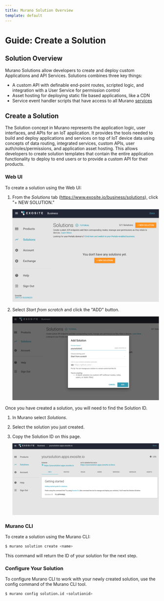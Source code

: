 ```yaml
---
title: Murano Solution Overview
template: default
---
```


# Guide: Create a Solution

## Solution Overview

Murano Solutions allow developers to create and deploy custom Applications and API Services.  Solutions combines three key things:
* A custom API with definable end-point routes, scripted logic, and integration with a User Service for permission control
* Asset hosting for deploying static file based applications, like a CDN
* Service event handler scripts that have access to all Murano [services](/reference/services)

## Create a Solution

The Solution concept in Murano represents the application logic, user interfaces, and APIs for an IoT application. It provides the tools needed to build and deploy applications and services on top of IoT device data using concepts of data routing, integrated services, custom APIs, user auth/roles/permissions, and application asset hosting. This allows developers to create solution templates that contain the entire application functionality to deploy to end users or to provide a custom API for their products. 

### Web UI

To create a solution using the Web UI:

1. From the *Solutions* tab (https://www.exosite.io/business/solutions), click "+ NEW SOLUTION." 

   ![new solution](/tutorials/hvac-tutorial/assets/new_solution.png)

2. Select *Start from scratch* and click the "ADD" button.

   ![new solution](/tutorials/hvac-tutorial/assets/new_solution_popup.png)

Once you have created a solution, you will need to find the Solution ID.

1. In Murano select *Solutions*.

2. Select the solution you just created.

3. Copy the Solution ID on this page.

   ![solutions tab](/tutorials/hvac-tutorial/assets/solutions_tab.png)

### Murano CLI

To create a solution using the Murano CLI:

```sh
$ murano solution create <name>
```

This command will return the ID of your solution for the next step.

### Configure Your Solution

To configure Murano CLI to work with your newly created solution, use the config command of the Murano CLI tool.

```sh
$ murano config solution.id <solutionid>
```
